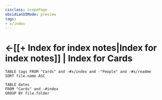 ```yaml
---
cssclass: scopePage
obsidianUIMode: preview
tags:
- x/index
---
```


# <-[[+ Index for index notes|Index for index notes]] | Index for Cards

``` dataview
TABLE tags FROM "Cards" and -#x/index and -"People" and -#x/readme
SORT file.name ASC

```


```dataview
TABLE dates
FROM "Cards" and -#index
GROUP BY file.folder
```